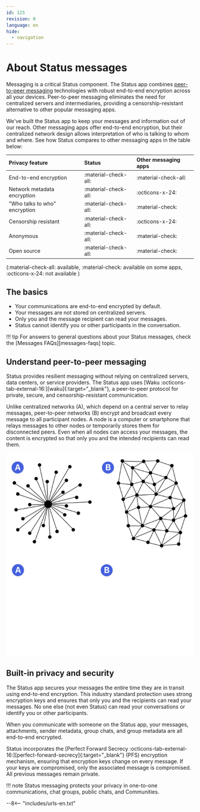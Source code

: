 ```yaml
---
id: 125
revision: 0
language: en
hide:
  - navigation
---
```


# About Status messages

Messaging is a critical Status component. The Status app combines [peer-to-peer messaging](#understand-peer-to-peer-messaging) technologies with robust end-to-end encryption across all your devices. Peer-to-peer messaging eliminates the need for centralized servers and intermediaries, providing a censorship-resistant alternative to other popular messaging apps.

We've built the Status app to keep your messages and information out of our reach. Other messaging apps offer end-to-end encryption, but their centralized network design allows interpretation of who is talking to whom and where. See how Status compares to other messaging apps in the table below:

| Privacy feature               | Status               | Other messaging apps |
|:------------------------------|:---------------------|:---------------------|
| End-to-end encryption         | :material-check-all: | :material-check-all: |
| Network metadata encryption   | :material-check-all: | :octicons-x-24:      |
| "Who talks to who" encryption | :material-check-all: | :material-check:     |
| Censorship resistant          | :material-check-all: | :octicons-x-24:      |
| Anonymous                     | :material-check-all: | :material-check:     |
| Open source                   | :material-check-all: | :material-check:     |

(:material-check-all: available, :material-check: available on some apps, :octicons-x-24: not available )

## The basics

- Your communications are end-to-end encrypted by default.
- Your messages are not stored on centralized servers.
- Only you and the message recipient can read your messages.
- Status cannot identify you or other participants in the conversation.

!!! tip
    For answers to general questions about your Status messages, check the [Messages FAQs][messages-faqs] topic.

## Understand peer-to-peer messaging

Status provides resilient messaging without relying on centralized servers, data centers, or service providers. The Status app uses [Waku :octicons-tab-external-16:][waku]{:target="_blank"}, a peer-to-peer protocol for private, secure, and censorship-resistant communication.

Unlike centralized networks (A), which depend on a central server to relay messages, peer-to-peer networks (B) encrypt and broadcast every message to all participant nodes. A node is a computer or smartphone that relays messages to other nodes or temporarily stores them for disconnected peers. Even when all nodes can access your messages, the content is encrypted so that only you and the intended recipients can read them.

![The peer-to-peer network sends messages to every node and doesn't rely on a central server.](./about-status-messages/125-0-1-dark.png#only-light)
![The peer-to-peer network sends messages to every node and doesn't rely on a central server.](./about-status-messages/125-0-1-light.png#only-dark)

## Built-in privacy and security

The Status app secures your messages the entire time they are in transit using end-to-end encryption. This industry standard protection uses strong encryption keys and ensures that only you and the recipients can read your messages. No one else (not even Status) can read your conversations or identify you or other participants.

When you communicate with someone on the Status app, your messages, attachments, sender metadata, group chats, and group metadata are all end-to-end encrypted.

Status incorporates the [Perfect Forward Secrecy :octicons-tab-external-16:][perfect-forward-secrecy]{:target="_blank"} (PFS) encryption mechanism, ensuring that encryption keys change on every message. If your keys are compromised, only the associated message is compromised. All previous messages remain private.

!!! note
    Status messaging protects your privacy in one-to-one communications, chat groups, public chats, and Communities.

--8<-- "includes/urls-en.txt"